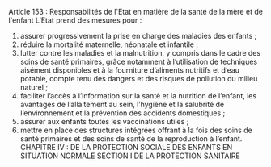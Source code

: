 Article 153 : Responsabilités de l'Etat en matière de la santé de la mère et de l'enfant
L’Etat prend des mesures pour :
1.  assurer progressivement la prise en charge des maladies des enfants ;
2.  réduire la mortalité maternelle, néonatale et infantile ;
3.  lutter contre les maladies et la malnutrition, y compris dans le cadre des soins de santé primaires, grâce notamment à l’utilisation de techniques aisément disponibles et à la fourniture d’aliments nutritifs et d’eau potable, compte tenu des dangers et des risques de pollution du milieu naturel ;
4.  faciliter l’accès à l’information sur la santé et la nutrition de l’enfant, les avantages de l’allaitement au sein, l’hygiène et la salubrité de l’environnement et la prévention des accidents domestiques ;
5.  assurer aux enfants toutes les vaccinations utiles ;
6.  mettre en place des structures intégrées offrant à la fois des soins de santé primaires et des soins de santé de la reproduction à l’enfant.
CHAPITRE IV : DE LA PROTECTION SOCIALE DES ENFANTS
EN SITUATION NORMALE
SECTION I
DE LA PROTECTION SANITAIRE